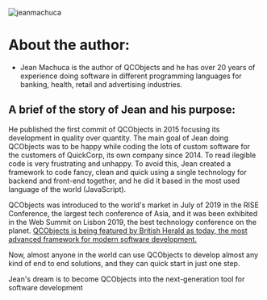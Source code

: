![jeanmachuca](https://qcobjects.dev/doc/img/jeanmachuca.png)

# About the author:

  - Jean Machuca is the author of QCObjects and he has over 20 years of experience doing software
in different programming languages for banking, health, retail and advertising industries.

## A brief of the story of Jean and his purpose:

He published the first commit of QCObjects in 2015 focusing its development
in quality over quantity.
The main goal of Jean doing QCObjects was to be happy while coding the lots of custom software for the customers of QuickCorp, its own company since 2014.
To read ilegible code is very frustrating and unhappy. To avoid this, Jean created a framework to code fancy, clean and quick using a single technology for backend and front-end together, and he did it based in the most used language of the world (JavaScript).

QCObjects was introduced to the world's market in July of 2019 in the RISE Conference, the largest tech conference of Asia, and it was been exhibited in the Web Summit on Lisbon 2019, the best technology conference on the planet. [QCObjects is being featured by British Herald as today, the most advanced framework for modern software development.](https://britishherald.com/qcobjects-the-first-world-class-tech-framework-made-in-south-america-is-meant-to-make-developers-happier-while-they-code/)

Now, almost anyone in the world can use QCObjects to develop almost any kind of end to end solutions, and they can quick start in just one step.

Jean's dream is to become QCObjects into the next-generation tool for software development
